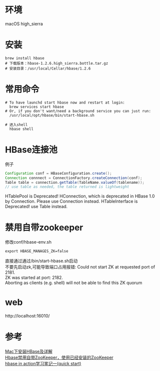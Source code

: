 # 环境
macOS high_sierra
# 安装
```shell
brew install hbase
# 下载版本：hbase-1.2.6.high_sierra.bottle.tar.gz
# 安装目录：/usr/local/Cellar/hbase/1.2.6
```

# 常用命令
```shell
# To have launchd start hbase now and restart at login:
  brew services start hbase
# Or, if you don't want/need a background service you can just run:
  /usr/local/opt/hbase/bin/start-hbase.sh
  
# 进入shell
  hbase shell
```

# HBase连接池
例子
```java
Configuration conf = HBaseConfiguration.create();
Connection connnect = ConnectionFactory.createConnection(conf);
Table table = connection.getTable(TableName.valueOf(tablename));
// use table as needed, the table returned is lightweight

```
HTablePool is Deprecated! HConnection, which is deprecated in HBase 1.0 by Connection. Please use Connection instead.
HTableInterface is Deprecated! use Table instead.


# 禁用自带zookeeper
修改conf/hbase-env.sh
```shell
export HBASE_MANAGES_ZK=false
```
直接通过通过/bin/start-hbase.sh启动  
不要先启动zk,可能导致端口占用报错:
Could not start ZK at requested port of 2181.  
ZK was started at port: 2182.  
Aborting as clients (e.g. shell) will not be able to find this ZK quorum

# web
http://localhost:16010/

# 参考
[Mac下安装HBase及详解](http://www.jianshu.com/p/510e1d599123)  
[Hbase禁用自带ZooKeeper，使用已经安装的ZooKeeper](http://www.aboutyun.com/thread-7451-1-1.html)  
[hbase in action学习笔记一(quick start)](http://san-yun.iteye.com/blog/1991107)  
